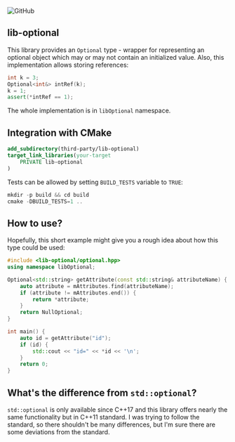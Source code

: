 ![GitHub](https://img.shields.io/github/license/proxict/lib-optional)

lib-optional
------------

This library provides an `Optional` type - wrapper for representing an optional object which may or may not contain an initialized value.
Also, this implementation allows storing references:

```c++
int k = 3;
Optional<int&> intRef(k);
k = 1;
assert(*intRef == 1);
```

The whole implementation is in `libOptional` namespace.
 
Integration with CMake
----------------------------
```cmake
add_subdirectory(third-party/lib-optional)
target_link_libraries(your-target
    PRIVATE lib-optional
)
```

Tests can be allowed by setting `BUILD_TESTS` variable to `TRUE`:
```c++
mkdir -p build && cd build
cmake -DBUILD_TESTS=1 ..
```

How to use?
-----------
Hopefully, this short example might give you a rough idea about how this type could be used:
```c++
#include <lib-optional/optional.hpp>
using namespace libOptional;

Optional<std::string> getAttribute(const std::string& attributeName) {
    auto attribute = mAttributes.find(attributeName);
    if (attribute != mAttributes.end()) {
        return *attribute;
    }
    return NullOptional;
}

int main() {
    auto id = getAttribute("id");
    if (id) {
        std::cout << "id=" << *id << '\n';
    }
    return 0;
}
```

What's the difference from `std::optional`?
-------------------------------------------
`std::optional` is only available since C++17 and this library offers nearly the same functionality but in C++11 standard.
I was trying to follow the standard, so there shouldn't be many differences, but I'm sure there are some deviations from the standard.
